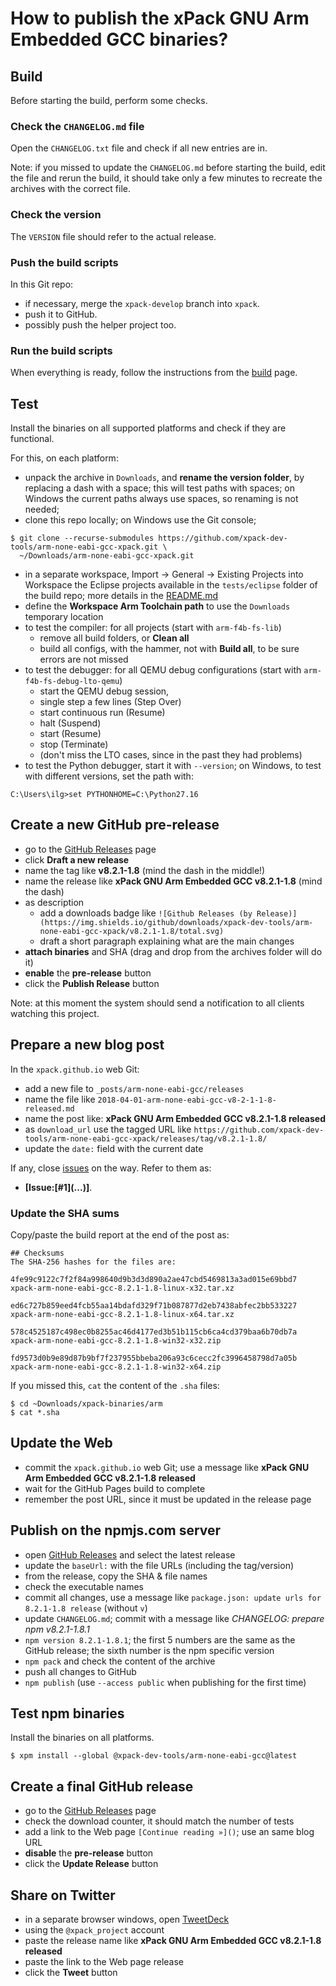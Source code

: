 # How to publish the xPack GNU Arm Embedded GCC binaries?

## Build

Before starting the build, perform some checks.

### Check the `CHANGELOG.md` file

Open the `CHANGELOG.txt` file and check if
all new entries are in.

Note: if you missed to update the `CHANGELOG.md` before starting the build,
edit the file and rerun the build, it should take only a few minutes to
recreate the archives with the correct file.

### Check the version

The `VERSION` file should refer to the actual release.

### Push the build scripts

In this Git repo:

- if necessary, merge the `xpack-develop` branch into `xpack`.
- push it to GitHub.
- possibly push the helper project too.

### Run the build scripts

When everything is ready, follow the instructions from the
[build](https://github.com/xpack-dev-tools/arm-none-eabi-gcc-xpack/blob/xpack/README-BUILD.md)
page.

## Test

Install the binaries on all supported platforms and check if they are
functional.

For this, on each platform:

- unpack the archive in `Downloads`, and **rename the version folder**,
  by replacing a dash with a space; this will test paths with spaces;
  on Windows the current paths always use spaces, so renaming is not needed;
- clone this repo locally; on Windows use the Git console;
```
$ git clone --recurse-submodules https://github.com/xpack-dev-tools/arm-none-eabi-gcc-xpack.git \
  ~/Downloads/arm-none-eabi-gcc-xpack.git
```
- in a separate workspace, Import → General → Existing Projects into Workspace
  the Eclipse projects available in the
  `tests/eclipse` folder of the build repo; more details in the
  [README.md](https://github.com/xpack-dev-tools/arm-none-eabi-gcc-xpack/blob/xpack/tests/eclipse/README.md)
- define the **Workspace Arm Toolchain path** to use the `Downloads`
  temporary location
- to test the compiler: for all projects (start with `arm-f4b-fs-lib`)
  - remove all build folders, or **Clean all**
  - build all configs, with the hammer, not with **Build all**, to be sure
    errors are not missed
- to test the debugger: for all QEMU debug configurations (start with
  `arm-f4b-fs-debug-lto-qemu`)
  - start the QEMU debug session,
  - single step a few lines (Step Over)
  - start continuous run (Resume)
  - halt (Suspend)
  - start (Resume)
  - stop (Terminate)
  - (don't miss the LTO cases, since in the past they had problems)
- to test the Python debugger, start it with `--version`; on Windows, to test with different versions, set the path with:
```
C:\Users\ilg>set PYTHONHOME=C:\Python27.16
```

## Create a new GitHub pre-release

- go to the [GitHub Releases](https://github.com/xpack-dev-tools/arm-none-eabi-gcc-xpack/releases) page
- click **Draft a new release**
- name the tag like **v8.2.1-1.8** (mind the dash in the middle!)
- name the release like **xPack GNU Arm Embedded GCC v8.2.1-1.8**
(mind the dash)
- as description
  - add a downloads badge like `![Github Releases (by Release)](https://img.shields.io/github/downloads/xpack-dev-tools/arm-none-eabi-gcc-xpack/v8.2.1-1.8/total.svg)`
  - draft a short paragraph explaining what are the main changes
- **attach binaries** and SHA (drag and drop from the archives folder will do it)
- **enable** the **pre-release** button
- click the **Publish Release** button

Note: at this moment the system should send a notification to all clients
watching this project.

## Prepare a new blog post

In the `xpack.github.io` web Git:

- add a new file to `_posts/arm-none-eabi-gcc/releases`
- name the file like `2018-04-01-arm-none-eabi-gcc-v8-2-1-1-8-released.md`
- name the post like: **xPack GNU Arm Embedded GCC v8.2.1-1.8 released**
- as `download_url` use the tagged URL like `https://github.com/xpack-dev-tools/arm-none-eabi-gcc-xpack/releases/tag/v8.2.1-1.8/`
- update the `date:` field with the current date

If any, close [issues](https://github.com/xpack-dev-tools/arm-none-eabi-gcc-xpack/issues)
on the way. Refer to them as:

- **[Issue:\[#1\]\(...\)]**.

### Update the SHA sums

Copy/paste the build report at the end of the post as:

```console
## Checksums
The SHA-256 hashes for the files are:

4fe99c9122c7f2f84a998640d9b3d3d890a2ae47cbd5469813a3ad015e69bbd7
xpack-arm-none-eabi-gcc-8.2.1-1.8-linux-x32.tar.xz

ed6c727b859eed4fcb55aa14bdafd329f71b087877d2eb7438abfec2bb533227
xpack-arm-none-eabi-gcc-8.2.1-1.8-linux-x64.tar.xz

578c4525187c498ec0b8255ac46d4177ed3b51b115cb6ca4cd379baa6b70db7a
xpack-arm-none-eabi-gcc-8.2.1-1.8-win32-x32.zip

fd9573d0b9e89d87b9bf7f237955bbeba206a93c6cecc2fc3996458798d7a05b
xpack-arm-none-eabi-gcc-8.2.1-1.8-win32-x64.zip
```

If you missed this, `cat` the content of the `.sha` files:

```console
$ cd ~Downloads/xpack-binaries/arm
$ cat *.sha
```

## Update the Web

- commit the `xpack.github.io` web Git; use a message
like **xPack GNU Arm Embedded GCC v8.2.1-1.8 released**
- wait for the GitHub Pages build to complete
- remember the post URL, since it must be updated in the release page

## Publish on the npmjs.com server

- open [GitHub Releases](https://github.com/xpack-dev-tools/arm-none-eabi-gcc-xpack/releases)
  and select the latest release
- update the `baseUrl:` with the file URLs (including the tag/version)
- from the release, copy the SHA & file names
- check the executable names
- commit all changes, use a message like `package.json: update urls for 8.2.1-1.8 release` (without `v`)
- update `CHANGELOG.md`; commit with a message like
  _CHANGELOG: prepare npm v8.2.1-1.8.1_
- `npm version 8.2.1-1.8.1`; the first 5 numbers are the same as the
  GitHub release; the sixth number is the npm specific version
- `npm pack` and check the content of the archive
- push all changes to GitHub
- `npm publish` (use `--access public` when publishing for the first time)

## Test npm binaries

Install the binaries on all platforms.

```console
$ xpm install --global @xpack-dev-tools/arm-none-eabi-gcc@latest
```

## Create a final GitHub release

- go to the [GitHub Releases](https://github.com/xpack-dev-tools/arm-none-eabi-gcc-xpack/releases) page
- check the download counter, it should match the number of tests
- add a link to the Web page `[Continue reading »]()`; use an same blog URL
- **disable** the **pre-release** button
- click the **Update Release** button

## Share on Twitter

- in a separate browser windows, open [TweetDeck](https://tweetdeck.twitter.com/)
- using the `@xpack_project` account
- paste the release name like **xPack GNU Arm Embedded GCC v8.2.1-1.8 released**
- paste the link to the Web page release
- click the **Tweet** button
